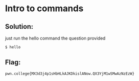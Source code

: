 # Intro to commands

## Solution:

just run the hello command the question provided 

```sh
$ hello
```

## Flag: 

```
pwn.college{MX3d3j4p1sHbHLkAJKDkislANow.QX3YjM1wSMwAzNzEzW}
```

